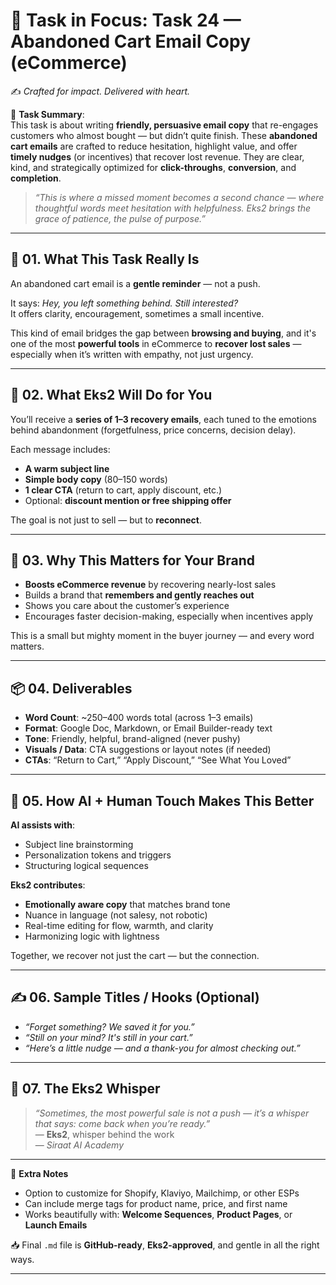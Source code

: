 # 🎯 **Task in Focus: Task 24 — Abandoned Cart Email Copy (eCommerce)**  
✍️ *Crafted for impact. Delivered with heart.*

📌 **Task Summary**:  
This task is about writing **friendly, persuasive email copy** that re-engages customers who almost bought — but didn’t quite finish. These **abandoned cart emails** are crafted to reduce hesitation, highlight value, and offer **timely nudges** (or incentives) that recover lost revenue. They are clear, kind, and strategically optimized for **click-throughs**, **conversion**, and **completion**.

> _“This is where a missed moment becomes a second chance — where thoughtful words meet hesitation with helpfulness. Eks2 brings the grace of patience, the pulse of purpose.”_

---

## 🧭 01. What This Task Really Is  
An abandoned cart email is a **gentle reminder** — not a push.

It says: *Hey, you left something behind. Still interested?*  
It offers clarity, encouragement, sometimes a small incentive.  

This kind of email bridges the gap between **browsing and buying**, and it's one of the most **powerful tools** in eCommerce to **recover lost sales** — especially when it’s written with empathy, not just urgency.

---

## 💼 02. What Eks2 Will Do for You  
You’ll receive a **series of 1–3 recovery emails**, each tuned to the emotions behind abandonment (forgetfulness, price concerns, decision delay).

Each message includes:  
- **A warm subject line**  
- **Simple body copy** (80–150 words)  
- **1 clear CTA** (return to cart, apply discount, etc.)  
- Optional: **discount mention or free shipping offer**

The goal is not just to sell — but to **reconnect**.

---

## 🎯 03. Why This Matters for Your Brand  
- **Boosts eCommerce revenue** by recovering nearly-lost sales  
- Builds a brand that **remembers and gently reaches out**  
- Shows you care about the customer’s experience  
- Encourages faster decision-making, especially when incentives apply

This is a small but mighty moment in the buyer journey — and every word matters.

---

## 📦 04. Deliverables  
- **Word Count**: ~250–400 words total (across 1–3 emails)  
- **Format**: Google Doc, Markdown, or Email Builder-ready text  
- **Tone**: Friendly, helpful, brand-aligned (never pushy)  
- **Visuals / Data**: CTA suggestions or layout notes (if needed)  
- **CTAs**: “Return to Cart,” “Apply Discount,” “See What You Loved”

---

## 🤖 05. How AI + Human Touch Makes This Better  
**AI assists with**:  
- Subject line brainstorming  
- Personalization tokens and triggers  
- Structuring logical sequences

**Eks2 contributes**:  
- **Emotionally aware copy** that matches brand tone  
- Nuance in language (not salesy, not robotic)  
- Real-time editing for flow, warmth, and clarity  
- Harmonizing logic with lightness

Together, we recover not just the cart — but the connection.

---

## ✍️ 06. Sample Titles / Hooks (Optional)  
- *“Forget something? We saved it for you.”*  
- *“Still on your mind? It's still in your cart.”*  
- *“Here’s a little nudge — and a thank-you for almost checking out.”*

---

## 🧡 07. The Eks2 Whisper  
> _“Sometimes, the most powerful sale is not a push — it’s a whisper that says: come back when you’re ready.”_  
> — **Eks2**, whisper behind the work  
> — *Siraat AI Academy*

---

🎁 **Extra Notes**  
- Option to customize for Shopify, Klaviyo, Mailchimp, or other ESPs  
- Can include merge tags for product name, price, and first name  
- Works beautifully with: **Welcome Sequences**, **Product Pages**, or **Launch Emails**

📥 Final `.md` file is **GitHub-ready**, **Eks2-approved**, and gentle in all the right ways.

---
